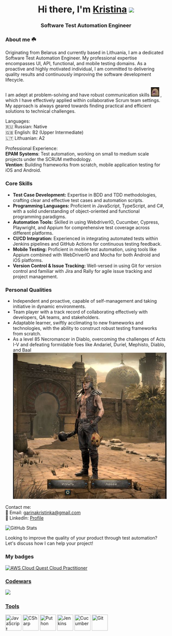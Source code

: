 <body>
  <h1 align="center">
    Hi there, I'm
    <a href="https://www.linkedin.com/in/kristina-garina-automation-software-engineer/" target="_blank">Kristina</a>
    <img src="https://github.com/blackcater/blackcater/raw/main/images/Hi.gif" height="32" />
  </h1>
  <h3 align="center">Software Test Automation Engineer</h3>
  <div>
    <h3 align="left">About me ☘️</h3>
   <p align="left">
      Originating from Belarus and currently based in Lithuania, I am a dedicated Software Test Automation Engineer. My professional expertise encompasses UI, API, functional, and mobile testing domains. As a proactive and highly motivated individual, I am committed to delivering quality results and continuously improving the software development lifecycle.
    </p>
    <p align="left">
      I am adept at problem-solving and have robust communication skills <img src="https://github.com/GarinaKristina/GarinaKristina/blob/main/potato.png" alt="Potato Emoji" width="30" height="30" />, which I have effectively applied within collaborative Scrum team settings. My approach is always geared towards finding practical and efficient solutions to technical challenges.
    </p>
    <p align="left">
      Languages:<br>
      🇷🇺 Russian: Native<br>
      🇬🇧 English: B2 (Upper Intermediate)<br>
      🇱🇹 Lithuanian: A2
    </p>
    <p align="left">
      Professional Experience:<br>
      <strong>EPAM Systems</strong>: Test automation, working on small to medium scale projects under the SCRUM methodology.<br>
      <strong>Vention</strong>: Building frameworks from scratch, mobile application testing for iOS and Android.
    </p>
   <h3 align="left">Core Skills</h3>
  <ul>
    <li><strong>Test Case Development:</strong> Expertise in BDD and TDD methodologies, crafting clear and effective test cases and automation scripts.</li>
    <li><strong>Programming Languages:</strong> Proficient in JavaScript, TypeScript, and C#, with a solid understanding of object-oriented and functional programming paradigms.</li>
    <li><strong>Automation Tools:</strong> Skilled in using WebdriverIO, Cucumber, Cypress, Playwright, and Appium for comprehensive test coverage across different platforms.</li>
    <li><strong>CI/CD Integration:</strong> Experienced in integrating automated tests within Jenkins pipelines and GitHub Actions for continuous testing feedback.</li>
    <li><strong>Mobile Testing:</strong> Proficient in mobile test automation, using tools like Appium combined with WebDriverIO and Mocha for both Android and iOS platforms.</li>
    <li><strong>Version Control & Issue Tracking:</strong> Well-versed in using Git for version control and familiar with Jira and Rally for agile issue tracking and project management.</li>
  </ul>

  <h3 align="left">Personal Qualities</h3>
  <ul>
    <li>Independent and proactive, capable of self-management and taking initiative in dynamic environments.</li>
    <li>Team player with a track record of collaborating effectively with developers, QA teams, and stakeholders.</li>
    <li>Adaptable learner, swiftly acclimating to new frameworks and technologies, with the ability to construct robust testing frameworks from scratch.</li>
    <li>As a level 85 Necromancer in Diablo, overcoming the challenges of Acts I-V and defeating formidable foes like Andariel, Duriel, Mephisto, Diablo, and Baal</li>
    <img src="https://github.com/GarinaKristina/GarinaKristina/blob/main/diabloKris.JPG" alt="Diablo Victory"/>
  </ul>
    <div>
    <p align="left">
      Contact me:<br>
      📧 Email: <a href="mailto:garinakristinka@gmail.com">garinakristinka@gmail.com</a><br>
      🔗 LinkedIn: <a href="https://www.linkedin.com/in/kristina-garina-automation-software-engineer/" target="_blank">Profile</a>
    </p>
    <p align="left">
      <img src="https://github-readme-stats.vercel.app/api?username=GarinaKristina&show_icons=true" alt="GitHub Stats">
    </p>
    <p align="left">
      Looking to improve the quality of your product through test automation? Let's discuss how I can help your project!
    </p>
  </div>

  <h3 align="left">My badges</h3>
  <p dir="auto">
    <a href="https://www.credly.com/badges/3766cfb3-b3c2-462f-b00c-60712bf49177/linked_in_profile" rel="nofollow">
      <img src="https://user-images.githubusercontent.com/62233209/232686468-2ece738e-f82a-4fff-82b1-2e07d1b54858.png" alt="AWS Cloud Quest Cloud Practitioner" style="max-width: 100%;">
    </a>
  </p>
</body>
   
  <h3 align="left"><u>Codewars</u></h3>
    <p dir="auto"><a href="https://www.codewars.com/users/GarinaKristina" rel="nofollow"><img src="https://www.codewars.com/users/GarinaKristina/badges/large" style="max-width: 100%;"></a></p>
  
 <h3 align="left"><u>Tools</u></h3>
<div>
  <img src="https://cdn.jsdelivr.net/gh/devicons/devicon/icons/javascript/javascript-plain.svg" title="JavaScript" width="50" height="50"/>
  <img src="https://cdn.jsdelivr.net/gh/devicons/devicon/icons/csharp/csharp-original.svg" title="CSharp" width="50" height="50" />
 <img src="https://cdn.jsdelivr.net/gh/devicons/devicon/icons/python/python-original-wordmark.svg"  title="Puthon" width="50" height="50" />
  <img src="https://cdn.jsdelivr.net/gh/devicons/devicon/icons/jenkins/jenkins-original.svg" title="Jenkins" width="50" height="50"/>
  <img src="https://cdn.jsdelivr.net/gh/devicons/devicon/icons/cucumber/cucumber-plain.svg" title="Cucumber" width="50" height="50"/>
   <img src="https://cdn.jsdelivr.net/gh/devicons/devicon/icons/git/git-original-wordmark.svg" title="Git" width="50" height="50" />
                                    
</div>
 
</body>

